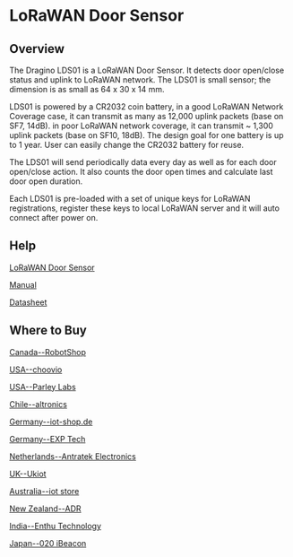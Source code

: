 # LoRaWAN Door Sensor

## Overview
The Dragino LDS01 is a LoRaWAN Door Sensor. It detects door open/close status and uplink to
LoRaWAN network. The LDS01 is small sensor; the dimension is as small as 64 x 30 x 14 mm.

LDS01 is powered by a CR2032 coin battery, in a good LoRaWAN Network Coverage case, it can
transmit as many as 12,000 uplink packets (base on SF7, 14dB). in poor LoRaWAN network
coverage, it can transmit ~ 1,300 uplink packets (base on SF10, 18dB). The design goal for one
battery is up to 1 year. User can easily change the CR2032 battery for reuse.

The LDS01 will send periodically data every day as well as for each door open/close action. It also
counts the door open times and calculate last door open duration.

Each LDS01 is pre-loaded with a set of unique keys for LoRaWAN registrations, register these keys
to local LoRaWAN server and it will auto connect after power on. 

## Help
[LoRaWAN Door Sensor](https://www.dragino.com/products/lorawan-nb-iot-door-sensor-water-leak/item/157-lds01.html)

[Manual](https://www.dragino.com/downloads/downloads/LoRa_End_Node/LDS01/LDS01_LoRaWAN_Door_Sensor_UserManual_v1.4.0.pdf)

[Datasheet](https://www.dragino.com/downloads/downloads/LoRa_End_Node/LDS01/Datasheet_LDS01_Door_Sensor.pdf)


## Where to Buy

[Canada--RobotShop](https://www.robotshop.com/en/dragino-lorawan-door-sensor-us915.html)

[USA--choovio](https://www.choovio.com/product/lds02-lorawan-door-sensor/)

[USA--Parley Labs](https://shop.parleylabs.com/collections/dragino/products/lds01-lorawan-door-sensor-us915)

[Chile--altronics](https://altronics.cl/sensor-puerta-lds02)

[Germany--iot-shop.de](https://iot-shop.de/shop/category/marke-dragino-105)

[Germany--EXP Tech](https://www.exp-tech.de/plattformen/lora/10312/lds02-eu868-lorawan-door-sensor)

[Netherlands--Antratek Electronics](https://www.antratek.nl/lds02-lorawan-door-sensor)

[UK--Ukiot](https://www.ukiot.store/product/lds02-lorawan-door-sensor/)

[Australia--iot store](https://www.iot-store.com.au/products/lds02-lorawan-wireless-door-window-sensor?_pos=1&_sid=b258e61ac&_ss=r)

[New Zealand--ADR](https://www.adriley.co.nz/products-and-services/iot-range)

[India--Enthu Technology](https://www.enthutech.in/zh_HK/shop/product/lds02-lorawan-door-sensor-v2-2788?search=LDS02)

[Japan--020 iBeacon](https://www.thethingsnetwork.org/device-repository/devices/dragino/lds01/)